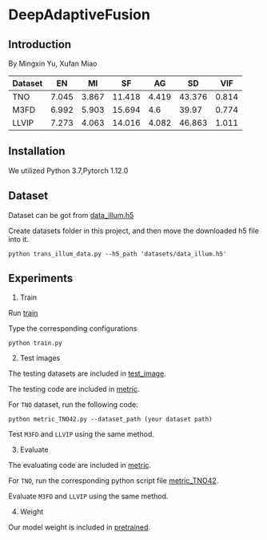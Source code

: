 # DeepAdaptiveFusion

## Introduction

By Mingxin Yu, Xufan Miao



| Dataset | EN | MI | SF | AG | SD | VIF |
|---------|---------|---------|---------|---------|---------|---------|
|  TNO  | 7.045   | 3.867   | 11.418   | 4.419   | 43.376   | 0.814   |
|  M3FD  | 6.992   | 5.903 | 15.694 | 4.6 | 39.97 | 0.774 |
|  LLVIP | 7.273 | 4.063 | 14.016 | 4.082 | 46.863 | 1.011 |


## Installation
We utilized Python 3.7,Pytorch 1.12.0  


## Dataset

Dataset can be got from [data_illum.h5](https://github.com/linklist2/PIAFusion_pytorch)

Create datasets folder in this project, and then move the downloaded h5 file into it.

`python trans_illum_data.py --h5_path 'datasets/data_illum.h5'`

## Experiments
1. Train

Run [train](https://github.com/ISCLab-Bistu/DeepAdaptiveFusion/blob/main/train.py)

Type the corresponding configurations

`python train.py`

2. Test images

The testing datasets are included in [test_image](https://github.com/ISCLab-Bistu/DeepAdaptiveFusion/tree/main/test_image).

The testing code are included in [metric](https://github.com/ISCLab-Bistu/DeepAdaptiveFusion/tree/main/metric).

For `TNO` dataset, run the following code:

```shell
python metric_TNO42.py --dataset_path (your dataset path)
```

Test `M3FD` and `LLVIP` using the same method.

3. Evaluate

The evaluating code are included in [metric](https://github.com/ISCLab-Bistu/DeepAdaptiveFusion/tree/main/metric).

For `TNO`, run the corresponding python script file [metric_TNO42](https://github.com/ISCLab-Bistu/DeepAdaptiveFusion/blob/main/metric/metric_TNO42.py).

Evaluate `M3FD` and `LLVIP` using the same method.

4. Weight

Our model weight is included in [pretrained](E:\task\fusion\DAF\pretrained).


